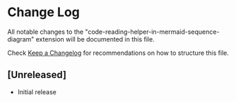 # Change Log

All notable changes to the "code-reading-helper-in-mermaid-sequence-diagram" extension will be documented in this file.

Check [Keep a Changelog](http://keepachangelog.com/) for recommendations on how to structure this file.

## [Unreleased]

- Initial release
